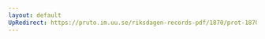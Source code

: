 ```yaml
---
layout: default
UpRedirect: https://pruto.im.uu.se/riksdagen-records-pdf/1870/prot-1870--ak--226/prot-1870--ak--226_019.pdf
---
```

